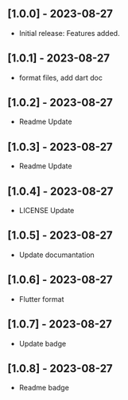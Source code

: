 ## [1.0.0] - 2023-08-27
- Initial release: Features added.

## [1.0.1] - 2023-08-27
- format files, add dart doc

## [1.0.2] - 2023-08-27
- Readme Update

## [1.0.3] - 2023-08-27
- Readme Update

## [1.0.4] - 2023-08-27
- LICENSE Update

## [1.0.5] - 2023-08-27
- Update documantation

## [1.0.6] - 2023-08-27
- Flutter format

## [1.0.7] - 2023-08-27
- Update badge 

## [1.0.8] - 2023-08-27
- Readme badge 